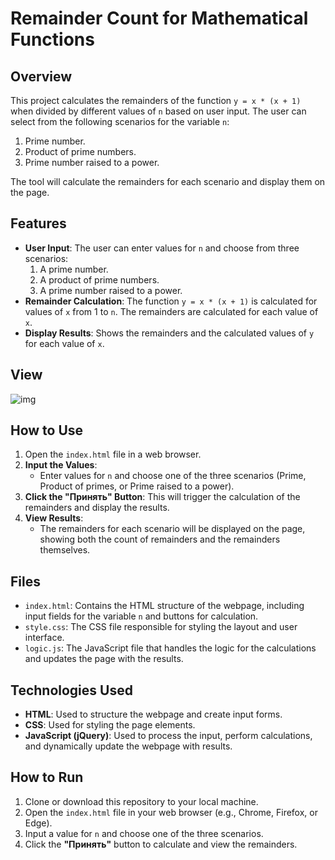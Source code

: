 # Remainder Count for Mathematical Functions 

## Overview
This project calculates the remainders of the function `y = x * (x + 1)` when divided by different values of `n` based on user input. The user can select from the following scenarios for the variable `n`:
1. Prime number.
2. Product of prime numbers.
3. Prime number raised to a power.

The tool will calculate the remainders for each scenario and display them on the page.

## Features
- **User Input**: The user can enter values for `n` and choose from three scenarios:
  1. A prime number.
  2. A product of prime numbers.
  3. A prime number raised to a power.
- **Remainder Calculation**: The function `y = x * (x + 1)` is calculated for values of `x` from 1 to `n`. The remainders are calculated for each value of `x`.
- **Display Results**: Shows the remainders and the calculated values of `y` for each value of `x`.

## View
![img](https://res.cloudinary.com/daaivmxff/image/upload/v1738171128/task5_nokxfl.png)


## How to Use
1. Open the `index.html` file in a web browser.
2. **Input the Values**:
   - Enter values for `n` and choose one of the three scenarios (Prime, Product of primes, or Prime raised to a power).
3. **Click the "Принять" Button**: This will trigger the calculation of the remainders and display the results.
4. **View Results**:
   - The remainders for each scenario will be displayed on the page, showing both the count of remainders and the remainders themselves.

## Files
- `index.html`: Contains the HTML structure of the webpage, including input fields for the variable `n` and buttons for calculation.
- `style.css`: The CSS file responsible for styling the layout and user interface.
- `logic.js`: The JavaScript file that handles the logic for the calculations and updates the page with the results.

## Technologies Used
- **HTML**: Used to structure the webpage and create input forms.
- **CSS**: Used for styling the page elements.
- **JavaScript (jQuery)**: Used to process the input, perform calculations, and dynamically update the webpage with results.

## How to Run
1. Clone or download this repository to your local machine.
2. Open the `index.html` file in your web browser (e.g., Chrome, Firefox, or Edge).
3. Input a value for `n` and choose one of the three scenarios.
4. Click the **"Принять"** button to calculate and view the remainders.

